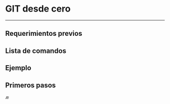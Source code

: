 # GIT desde cero

---

## Requerimientos previos

## Lista de comandos

## Ejemplo

## Primeros pasos

_🔚_
